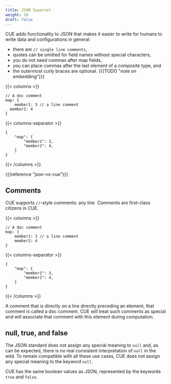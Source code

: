 ```yaml
---
title: JSON Superset
weight: 10
draft: false
---
```



CUE adds functionality to JSON that makes it easier to write for humans to write
data and configurations in general:

- there are `// single line comments`,
- quotes can be omitted for field names without special characters,
- you do not need commas after map fields,
- you can place commas after the last element of a composite type, and
- the outermost curly braces are optional. {{{TODO "note on embedding"}}}

{{< columns >}}
```{title="in.cue"}
// A doc comment
map: {
	member1: 3 // a line comment
  member2: 4
}
```
{{< columns-separator >}}
```{title="$ cue export in.cue"}
{
    "map": {
        "member1": 3,
        "member2": 4,
    }
}
```
{{< /columns >}}

{{{reference "json-vs-cue"}}}

<!-- TODO: Also useful for defining data: embedding, builtins, … -->

## Comments

CUE supports `//`-style comments: any line  Comments are first-class citizens in CUE.

{{< columns >}}
```{title="in.cue"}
// A doc comment
map: {
    member1: 3 // a line comment
    member2: 4
}

```
{{< columns-separator >}}
```{title="$ cue export in.cue"}
{
    "map": {
        "member1": 3,
        "member2": 4,
    }
}
```
{{< /columns >}}

A comment that is directly on a line directly preceding an element, that comment
is called a doc comment. CUE will treat such comments as special and will
associate that comment with this element during computation.

## null, true, and false

The JSON standard does not assign any special meaning to `null` and, as can be
expected, there is no real consistent interpretation of `null` in the wild. To
remain compatible with all these use cases, CUE does not assign any special
meaning to the keyword `null`.

CUE has the same boolean values as JSON, represented by the keywords `true` and
`false`.

